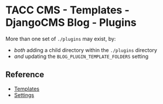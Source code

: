 # TACC CMS - Templates - DjangoCMS Blog - Plugins

More than one set of `./plugins` may exist, by:
- _both_ adding a child directory within the `./plugins` directory
- _and_ updating the `BLOG_PLUGIN_TEMPLATE_FOLDERS` setting

## Reference

- [Templates](https://djangocms-blog.readthedocs.io/en/release-1.1.x/features/templates.html)
- [Settings](https://djangocms-blog.readthedocs.io/en/release-1.1.x/settings.html)
